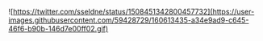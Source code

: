
![https://twitter.com/sseldne/status/1508451342800457732](https://user-images.githubusercontent.com/59428729/160613435-a34e9ad9-c645-46f6-b90b-146d7e00ff02.gif)
